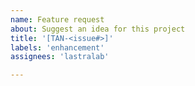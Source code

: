 ```yaml
---
name: Feature request
about: Suggest an idea for this project
title: '[TAN-<issue#>]'
labels: 'enhancement'
assignees: 'lastralab'

---
```


